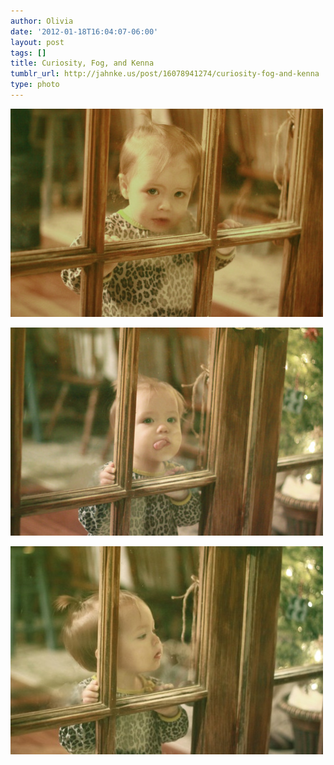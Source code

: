 ```yaml
---
author: Olivia
date: '2012-01-18T16:04:07-06:00'
layout: post
tags: []
title: Curiosity, Fog, and Kenna
tumblr_url: http://jahnke.us/post/16078941274/curiosity-fog-and-kenna
type: photo
---
```


![](/media/tumblr_ly0l7iOfSb1qfd5w2.jpg)

![](/media/tumblr_ly0l8oXlyU1qfd5w2.jpg)

![](/media/tumblr_ly0lak112f1qfd5w2.jpg)
